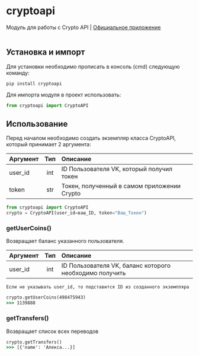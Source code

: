 # cryptoapi
Модуль для работы с Crypto API | [Официальное приложение](https://vk.com/app51446412_-221070987)
<br>
<br>
## Установка и импорт
Для установки необходимо прописать в консоль (cmd) следующую команду:
```
pip install cryptoapi
```

Для импорта модуля в проект использовать:
```python
from cryptoapi import CryptoAPI
```
## Использование
Перед началом необходимо создать экземпляр класса CryptoAPI, который принимает 2 аргумента:

| Аргумент | Тип | Описание                                    |
| -------- |:---:|:------------------------------------------- |
| user_id  | int | ID Пользователя VK, который получил токен   |
| token    | str | Токен, полученный в самом приложении Crypto |

```python
from cryptoapi import CryptoAPI
crypto = CryptoAPI(user_id=ваш_ID, token="Ваш_Токен")
```

### getUserCoins()
Возвращает баланс указанного пользователя.

| Аргумент | Тип | Описание                                                  |
| -------- |:---:|:--------------------------------------------------------- |
| user_id  | int | ID Пользователя VK, баланс которого необходимо получить   |

`Если не указывать user_id, то подставится ID из созданного экземпляра`

```cmd
crypto.getUserCoins(498475943)
>>> 1139888
```

### getTransfers()
Возвращает список всех переводов
```cmd
crypto.getTransfers()
>>> [{'name': 'Алекса...}]
```

###
